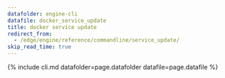 ```yaml
---
datafolder: engine-cli
datafile: docker_service_update
title: docker service update
redirect_from:
  - /edge/engine/reference/commandline/service_update/
skip_read_time: true
---
```

<!--
This page is automatically generated from Docker's source code. If you want to
suggest a change to the text that appears here, open a ticket or pull request
in the source repository on GitHub:

https://github.com/docker/cli
-->

{% include cli.md datafolder=page.datafolder datafile=page.datafile %}
